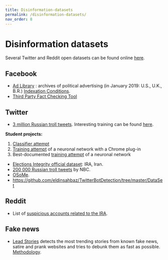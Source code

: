 ```yaml
---
title: Disinformation-datasets
permalink: /disinformation-datasets/
nav_order: 8
---
```


# Disinformation datasets

Several Twitter and Reddit open datasets can be found online [here](https://www.io-archive.org/).

## Facebook

- [Ad Library](https://www.facebook.com/ads/archive/) : archives of political advertising (in January 2019: U.S., U.K., B.R.) [Indexation Conditions](https://www.facebook.com/facebookmedia/blog/indexing-news-pages-on-facebook-for-the-ad-archive).
- [Third Party Fact Checking Tool](https://www.facebook.com/help/publisher/182222309230722)

## Twitter

- [3 million Russian troll tweets](https://github.com/fivethirtyeight/russian-troll-tweets).
Interesting training can be found [here](https://github.com/warproxxx/Twitter-Bot-or-Not).

**Student projects:**

1. [Classifier attempt](https://github.com/dylanrandle/troll_classification)
2. [Training attempt](https://github.com/sid-devic/RuTroll) of a neuronal network with a Chrome plug-in
3. Best-documented [training attempt](https://github.com/Ares513/DetectingTrolls) of a neuronal network


- [Elections Integrity official dataset](https://about.twitter.com/en_us/values/elections-integrity.html#data): IRA, Iran.
- [200 000 Russian troll tweets](https://www.nbcnews.com/tech/social-media/now-available-more-200-000-deleted-russian-troll-tweets-n844731) by NBC.
- [OSoMe](https://botometer.iuni.iu.edu/bot-repository/datasets.html).
- https://github.com/eldinsahbaz/TwitterBotDetection/tree/master/DataSet

## Reddit

- List of [suspicious accounts related to the IRA](https://www.reddit.com/wiki/suspiciousaccounts).

## Fake news

- [Lead Stories](https://trendolizer-picks.leadstories.com) detects the most trending stories from known fake news, satire and prank websites and tries to debunk them as fast as possible. [Methodology](https://leadstories.com/how-we-work.html).

